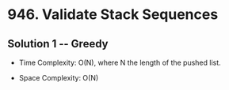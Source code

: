 # 946. Validate Stack Sequences

## Solution 1 -- Greedy

* Time Complexity: O(N), where N the length of the pushed list.

* Space Complexity: O(N)

